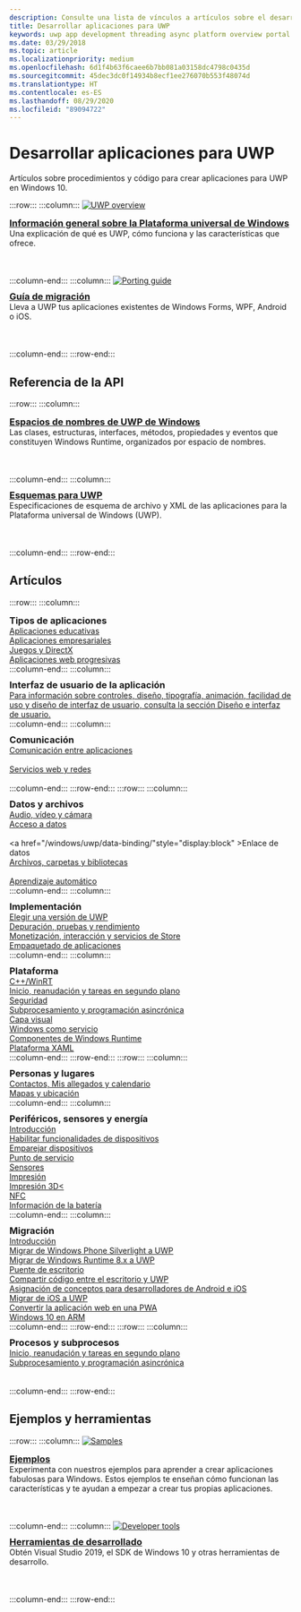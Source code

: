 ```yaml
---
description: Consulte una lista de vínculos a artículos sobre el desarrollo de aplicaciones de la Plataforma universal de Windows (UWP) para Windows 10, incluida una introducción, ejemplos y una referencia de API.
title: Desarrollar aplicaciones para UWP
keywords: uwp app development threading async platform overview portal develop developers
ms.date: 03/29/2018
ms.topic: article
ms.localizationpriority: medium
ms.openlocfilehash: 6d1f4b63f6caee6b7bb081a03158dc4798c0435d
ms.sourcegitcommit: 45dec3dc0f14934b8ecf1ee276070b553f48074d
ms.translationtype: HT
ms.contentlocale: es-ES
ms.lasthandoff: 08/29/2020
ms.locfileid: "89094722"
---
```

# <a name="develop-uwp-apps"></a>Desarrollar aplicaciones para UWP

Artículos sobre procedimientos y código para crear aplicaciones para UWP en Windows 10.

:::row:::
    :::column:::
        <a href="/windows/uwp/get-started/universal-application-platform-guide">
            <img src="https://docs.microsoft.com//media/hubs/windows/win_developer-uwp.svg" alt="UWP overview" />
        </a><br/>
        <h3 style="margin-top: 10px; margin-bottom: 0px"><a href="/windows/uwp/get-started/universal-application-platform-guide">Información general sobre la Plataforma universal de Windows</a></h3>
        <p style="margin-top: 0px; margin-bottom: 50px">Una explicación de qué es UWP, cómo funciona y las características que ofrece.</p>
    :::column-end:::
    :::column:::
        <a href="/windows/uwp/porting/index">
            <img src="https://docs.microsoft.com/media/illustrations/teams-fast-track.svg" alt="Porting guide" />
        </a><br/>
        <h3 style="margin-top: 10px; margin-bottom: 0px"><a href="/windows/uwp/porting/index">Guía de migración</a></h3>
        <p style="margin-top: 0px; margin-bottom: 50px">Lleva a UWP tus aplicaciones existentes de Windows Forms, WPF, Android o iOS.</p>
    :::column-end:::
:::row-end:::

<!-- <ul class="panelContent cardsH" style="margin-left: 1px">
    <li>
        <a href="/windows/uwp/get-started/universal-application-platform-guide" style="display:block">
        <div class="cardSize">
            <div class="cardPadding">
                <div class="card">
                    <div class="cardImageOuter">
                        <div class="cardImage" style="background-color: #f2f2f2">                 
                            <img src="https://docs.microsoft.com//media/hubs/windows/win_developer-uwp.svg" alt="UWP overview"/>
                        </div>
                    </div>
                    <div class="cardText">
                        <h3>Overview of the Universal Windows Platform</h3>
                        <p>An explanation of what UWP is, how it works, and the features it provides.</p>
                    </div>
                </div>
            </div>
        </div>
        </a>
    </li>
    <li>
        <a href="/windows/uwp/porting/index" style="display:block">
        <div class="cardSize">
            <div class="cardPadding">
                <div class="card">
                    <div class="cardImageOuter">
                        <div class="cardImage" style="background-color: #f2f2f2">                
                            <img src="https://docs.microsoft.com/media/illustrations/teams-fast-track.svg" alt="Porting guide" />
                        </div>
                    </div>                
                    <div class="cardText">
                        <h3>Porting guide</h3>
                        <p>Bring your existing Windows Forms, WPF, Android, or iOS app to UWP. </p>
                    </div>
                </div>
            </div>
        </div>
        </a>
    </li>                 
</ul> -->

## <a name="api-reference"></a>Referencia de la API

:::row:::
    :::column:::
        <h3 style="margin-top: 10px; margin-bottom: 0px"><a href="/uwp/api">Espacios de nombres de UWP de Windows</a></h3>
        <p style="margin-top: 0px; margin-bottom: 50px">Las clases, estructuras, interfaces, métodos, propiedades y eventos que constituyen Windows Runtime, organizados por espacio de nombres.</p>
    :::column-end:::
    :::column:::
        <h3 style="margin-top: 10px; margin-bottom: 0px"><a href="/uwp/schemas/">Esquemas para UWP</a></h3>
        <p style="margin-top: 0px; margin-bottom: 50px">Especificaciones de esquema de archivo y XML de las aplicaciones para la Plataforma universal de Windows (UWP).</p>
    :::column-end:::
:::row-end:::

<!-- <ul class="panelContent cardsH" style="margin-left: 1px">
    <li>
        <a href="/uwp/api" style="display:block">
        <div class="cardSize">
            <div class="cardPadding">
                <div class="card">
                    <div class="cardText">
                        <h3>Windows UWP namespaces</h3>
                        <p>The classes, structures, interfaces, methods, properties, and events that make up the Windows Runtime, organized by namespace.</p>
                    </div>
                </div>
            </div>
        </div>
        </a>
    </li>
    <li>
        <a href="/uwp/schemas/" style="display:block">
        <div class="cardSize">
            <div class="cardPadding">
                <div class="card">
                    <div class="cardText">
                        <h3>Schemas for UWP</h3>
                        <p>File and XML schema specifications for Universal Windows Platform (UWP) apps. </p>
                    </div>
                </div>
            </div>
        </div>
        </a>
    </li>                 
</ul> -->

## <a name="articles"></a>Artículos

:::row:::
    :::column:::
        <h3 style="margin-top: 10px; margin-bottom: 0px">Tipos de aplicaciones</h3>
        <a href="/windows/uwp/apps-for-education/">Aplicaciones educativas</a><br/>
        <a href="/windows/uwp/enterprise/">Aplicaciones empresariales</a><br/>
        <a href="/windows/uwp/gaming/">Juegos y DirectX</a><br/>
        <a href="/microsoft-edge/progressive-web-apps">Aplicaciones web progresivas</a><br/>
    :::column-end:::
    :::column:::
        <h3 style="margin-top: 10px; margin-bottom: 0px">Interfaz de usuario de la aplicación</h3>
        <a href="https://developer.microsoft.com/windows/apps/design">Para información sobre controles, diseño, tipografía, animación, facilidad de uso y diseño de interfaz de usuario, consulta la sección Diseño e interfaz de usuario.</a><br/>
    :::column-end:::
    :::column:::
        <h3 style="margin-top: 10px; margin-bottom: 0px">Comunicación</h3>
        <a style="display:block" href="/windows/uwp/app-to-app/">Comunicación entre aplicaciones</a><br/>
        <a style="display:block" href="/windows/uwp/networking/">Servicios web y redes</a><br/>
    :::column-end:::
:::row-end:::
:::row:::
    :::column:::
        <h3 style="margin-top: 10px; margin-bottom: 0px">Datos y archivos</h3>
        <a href="/windows/uwp/audio-video-camera/">Audio, vídeo y cámara</a><br/>
        <a href="/windows/uwp/data-access/" style="display:block" >Acceso a datos</a><br/>
        <a href="/windows/uwp/data-binding/"style="display:block" >Enlace de datos</a><br/>
        <a href="/windows/uwp/files/" style="display:block" >Archivos, carpetas y bibliotecas</a><br/>
        <a href="/windows/uwp/machine-learning/">Aprendizaje automático</a><br/>
    :::column-end:::
    :::column:::
        <h3 style="margin-top: 10px; margin-bottom: 0px">Implementación</h3>
        <a href="/windows/uwp/updates-and-versions/choose-a-uwp-version">Elegir una versión de UWP</a><br/>
        <a href="/windows/uwp/debug-test-perf/">Depuración, pruebas y rendimiento</a><br/>
        <a href="/windows/uwp/monetize/">Monetización, interacción y servicios de Store</a><br/>
        <a href="/windows/uwp/packaging/">Empaquetado de aplicaciones</a><br/>
    :::column-end:::
    :::column:::
        <h3 style="margin-top: 10px; margin-bottom: 0px">Plataforma</h3>
        <a href="/windows/uwp/cpp-and-winrt-apis/">C++/WinRT</a><br/>
        <a href="/windows/uwp/launch-resume/">Inicio, reanudación y tareas en segundo plano</a><br/>
        <a href="/windows/uwp/security/">Seguridad</a><br/>
        <a href="/windows/uwp/threading-async/">Subprocesamiento y programación asincrónica</a><br/>
        <a href="/windows/uwp/composition/visual-layer">Capa visual</a><br/>
        <a href="/windows/uwp/updates-and-versions/application-development-for-windows-as-a-service">Windows como servicio</a><br/>
        <a href="/windows/uwp/winrt-components/">Componentes de Windows Runtime</a><br/>
        <a href="/windows/uwp/xaml-platform/">Plataforma XAML</a><br/>
    :::column-end:::
:::row-end:::
:::row:::
    :::column:::
        <h3 style="margin-top: 10px; margin-bottom: 0px">Personas y lugares</h3>
        <a href="/windows/uwp/contacts-and-calendar/">Contactos, Mis allegados y calendario</a><br/>
        <a href="/windows/uwp/maps-and-location/">Mapas y ubicación</a><br/>
    :::column-end:::
    :::column:::
        <h3 style="margin-top: 10px; margin-bottom: 0px">Periféricos, sensores y energía</h3>
        <a href="/windows/uwp/contacts-and-calendar/">Introducción</a><br/>
        <a href="/windows/uwp/devices-sensors/enable-device-capabilities">Habilitar funcionalidades de dispositivos</a><br/>
        <a href="/windows/uwp/devices-sensors/pair-devices">Emparejar dispositivos</a><br/>
        <a href="/windows/uwp/devices-sensors/point-of-service">Punto de servicio</a><br/>
        <a href="/windows/uwp/devices-sensors/sensors">Sensores</a><br/>
        <a href="/windows/uwp/devices-sensors/printing-and-scanning">Impresión</a><br/>
        <a href="/windows/uwp/devices-sensors/3d-printing">Impresión 3D<</a><br/>
        <a href="/windows/uwp/devices-sensors/nfc">NFC</a><br/>
        <a href="/windows/uwp/devices-sensors/get-battery-info">Información de la batería</a><br/>
    :::column-end:::
    :::column:::
        <h3 style="margin-top: 10px; margin-bottom: 0px">Migración</h3>
        <a href="/windows/uwp/porting/">Introducción</a><br/>
        <a href="/windows/uwp/porting/wpsl-to-uwp-root">Migrar de Windows Phone Silverlight a UWP</a><br/>
        <a href="/windows/uwp/porting/w8x-to-uwp-root">Migrar de Windows Runtime 8.x a UWP</a><br/>
        <a href="/windows/uwp/porting/desktop-to-uwp-root">Puente de escritorio</a><br/>
        <a href="/windows/uwp/porting/desktop-to-uwp-migrate">Compartir código entre el escritorio y UWP</a><br/>
        <a href="/windows/uwp/porting/android-ios-uwp-map">Asignación de conceptos para desarrolladores de Android e iOS</a><br/>
        <a href="/windows/uwp/porting/ios-to-uwp-root">Migrar de iOS a UWP</a><br/>
        <a href="/microsoft-edge/progressive-web-apps">Convertir la aplicación web en una PWA</a><br/>
        <a href="/windows/uwp/porting/apps-on-arm">Windows 10 en ARM</a><br/>
    :::column-end:::
:::row-end:::
:::row:::
    :::column:::
        <h3 style="margin-top: 10px; margin-bottom: 0px">Procesos y subprocesos</h3>
        <a href="/windows/uwp/launch-resume/">Inicio, reanudación y tareas en segundo plano</a><br/>
        <a href="/windows/uwp/threading-async/">Subprocesamiento y programación asincrónica</a><br/><br/><br/>
    :::column-end:::
:::row-end:::


 ## <a name="samples-and-tools"></a>Ejemplos y herramientas

 :::row:::
    :::column:::
        <a href="https://developer.microsoft.com/windows/samples">
            <img src="https://docs.microsoft.com/media/illustrations/sql-database-develop.svg" alt="Samples" />
        </a><br/>
        <h3 style="margin-top: 10px; margin-bottom: 0px"><a href="https://developer.microsoft.com/windows/samples">Ejemplos</a></h3>
        <p style="margin-top: 0px; margin-bottom: 50px">Experimenta con nuestros ejemplos para aprender a crear aplicaciones fabulosas para Windows. Estos ejemplos te enseñan cómo funcionan las características y te ayudan a empezar a crear tus propias aplicaciones.</p>
    :::column-end:::
    :::column:::
        <a href="https://developer.microsoft.com/windows/downloads">
            <img src="https://docs.microsoft.com/media/illustrations/sql-get-started-download.svg" alt="Developer tools" />
        </a><br/>
        <h3 style="margin-top: 10px; margin-bottom: 0px"><a href="https://developer.microsoft.com/windows/downloads">Herramientas de desarrollado</a></h3>
        <p style="margin-top: 0px; margin-bottom: 50px">Obtén Visual Studio 2019, el SDK de Windows 10 y otras herramientas de desarrollo.</p>
    :::column-end:::
:::row-end:::
